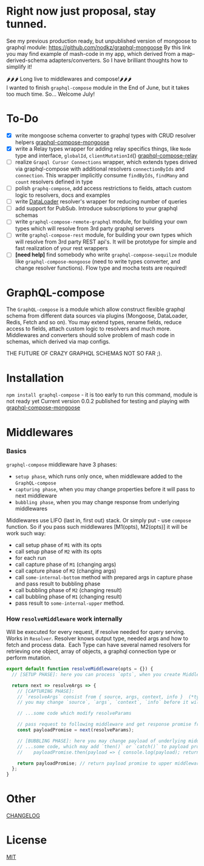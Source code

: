 # Right now just proposal, stay tunned.
See my previous production ready, but unpublished version of mongoose to graphql module: https://github.com/nodkz/graphql-mongoose
By this link you may find example of mash-code in my app, which derived from a map-derived-schema adapters/converters.
So I have brilliant thoughts how to simplify it!

🌶🌶🌶 Long live to middlewares and compose!🌶🌶🌶  
I wanted to finish `graphql-compose` module in the End of June, but it takes too much time. So... Welcome July!

To-Do
=====
- [x] write mongoose schema converter to graphql types with CRUD resolver helpers [graphql-compose-mongoose](https://github.com/nodkz/graphql-compose-mongoose)
- [x] write a Relay types wrapper for adding relay specifics things, like `Node` type and interface, `globalId`, `clientMutationId`() [graphql-compose-relay](https://github.com/nodkz/graphql-compose-relay)
- [ ] realize `Grapql Cursor Connections` wrapper, which extends types dirived via graphql-compose with additional resolvers `connectionByIds` and `connection`. This wrapper implicitly consume `findByIds`, `findMany` and `count` resolvers defined in type
- [ ] polish `graphq-compose`, add access restrictions to fields, attach custom logic to resolvers, docs and examples
- [ ] write [DataLoader](https://github.com/facebook/dataloader) resolver's wrapper for reducing number of queries
- [ ] add support for PubSub. Introduce subscriptions to your graphql schemas
- [ ] write `graphql-compose-remote-graphql` module, for building your own types which will resolve from 3rd party graphql servers
- [ ] write `graphql-compose-rest` module, for building your own types which will resolve from 3rd party REST api's. It will be prototype for simple and fast realization of your rest wrappers
- [ ] **[need help]** find somebody who write `graphql-compose-sequilze` module like `graphql-compose-mongoose` (need to write types converter, and change resolver functions). Flow type and mocha tests are required!

GraphQL-compose
======================

The `GraphQL-compose` is a module which allow construct flexible graphql schema from different data sources via plugins (Mongoose, DataLoader, Redis, Fetch and so on).
You may extend types, rename fields, reduce access to fields, attach custom logic to resolvers and much more.
Middlewares and converters should solve problem of mash code in schemas, which derived via map configs.

THE FUTURE OF CRAZY GRAPHQL SCHEMAS NOT SO FAR ;).


Installation
============

`npm install graphql-compose` - it is too early to run this command, module is not ready yet
Current version 0.0.2 published for testing and playing with  [graphql-compose-mongoose](https://github.com/nodkz/graphql-compose-mongoose)


Middlewares
===========

### Basics
`graphql-compose` middleware have 3 phases:
- `setup phase`, which runs only once, when middleware added to the `GraphQL-compose`
- `capturing phase`, when you may change properties before it will pass to next middleware
- `bubbling phase`, when you may change response from underlying middlewares

Middlewares use LIFO (last in, first out) stack. Or simply put - use `compose` function. So if you pass such middlewares [M1(opts), M2(opts)] it will be work such way:
- call setup phase of `M1` with its opts
- call setup phase of `M2` with its opts
- for each run
 - call capture phase of `M1` (changing args)
 - call capture phase of `M2` (changing args)
 - call `some-internal-bottom` method with prepared args in capture phase and pass result to bubbling phase
 - call bubbling phase of `M2` (changing result)
 - call bubbling phase of `M1` (changing result)
 - pass result to `some-internal-upper` method.


### How `resolveMiddleware` work internally
Will be executed for every request, if resolve needed for query serving.
Works in `Resolver`. Resolver knows output type, needed args and how to fetch and process data.  Each Type can have several named resolvers for retrieving one object, array of objects, a graphql connection type or perform mutation.
```js
export default function resolveMiddleware(opts = {}) {
  // [SETUP PHASE]: here you can process `opts`, when you create Middleware

  return next => resolveArgs => {
    // [CAPTURING PHASE]:
    // `resolveArgs` consist from { source, args, context, info }  (*type GraphQLFieldResolveFn*)
    // you may change `source`, `args`, `context`, `info` before it will pass to `next` resolve function.

    // ...some code which modify resolveParams

    // pass request to following middleware and get response promise from it
    const payloadPromise = next(resolveParams);

    // [BUBBLING PHASE]: here you may change payload of underlying middlewares, via promise syntax
    // ...some code, which may add `then()` or `catch()` to payload promise
    //    payloadPromise.then(payload => { console.log(payload); return payload; })

    return payloadPromise; // return payload promise to upper middleware
  };
}
```


Other
=====

[CHANGELOG](https://github.com/nodkz/graphql-compose/blob/master/CHANGELOG.md)

License
=======
[MIT](https://github.com/nodkz/graphql-compose/blob/master/LICENSE.md)
